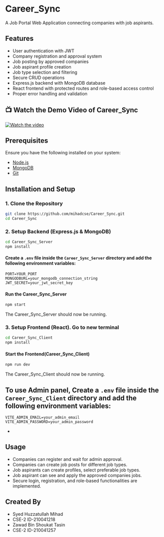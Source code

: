 # Career_Sync

A Job Portal Web Application connecting companies with job aspirants.

## Features
- User authentication with JWT
- Company registration and approval system
- Job posting by approved companies
- Job aspirant profile creation
- Job type selection and filtering
- Secure CRUD operations
- Express.js backend with MongoDB database
- React frontend with protected routes and role-based access control
- Proper error handling and validation

## 📺 Watch the Demo Video of Career_Sync

[![Watch the video](https://img.youtube.com/vi/kMB9uJOQhzA/maxresdefault.jpg)](https://youtu.be/kMB9uJOQhzA?si=IjOVCLKvAeNMXKpm)

## Prerequisites
Ensure you have the following installed on your system:
- [Node.js](https://nodejs.org/) 
- [MongoDB](https://www.mongodb.com/) 
- [Git](https://git-scm.com/)


## Installation and Setup

### 1. Clone the Repository
```sh
git clone https://github.com/mihadcse/Career_Sync.git
cd Career_Sync
```

### 2. Setup Backend (Express.js & MongoDB)
```sh
cd Career_Sync_Server
npm install
```

#### Create a `.env` file inside the `Career_Sync_Server` directory and add the following environment variables:
```
PORT=YOUR_PORT
MONGODBURL=your_mongodb_connection_string
JWT_SECRET=your_jwt_secret_key
```

#### Run the Career_Sync_Server
```sh
npm start
```
The Career_Sync_Server should now be running.

### 3. Setup Frontend (React). Go to new terminal
```sh
cd Career_Sync_Client
npm install
```

#### Start the Frontend(Career_Sync_Client)
```sh
npm run dev
```
The Career_Sync_Client should now be running.

## To use Admin panel, Create a `.env` file inside the `Career_Sync_Client` directory and add the following environment variables:
```
VITE_ADMIN_EMAIL=your_admin_email
VITE_ADMIN_PASSWORD=your_admin_password

```
-

## Usage
- Companies can register and wait for admin approval.
- Companies can create job posts for different job types.
- Job aspirants can create profiles, select preferable job types.
- Job aspirant can see and apply the approved companies jobs.
- Secure login, registration, and role-based functionalities are implemented.
## Created By
- Syed Huzzatullah Mihad
- CSE-2 ID-210041218
- Zawad Bin Shoukat Tasin
- CSE-2 ID-210041257

